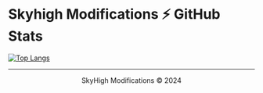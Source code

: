 # Skyhigh Modifications ⚡ GitHub Stats

[![Top Langs](https://github-readme-stats.vercel.app/api/top-langs/?username=SkyHighModifications&layout=compact&show_icons=true&hide_border=false&icon_color=009bff&theme=tokyonight&border_color=009bff)](https://github.com/SkyHighModifications)

---

<p align="center">
  SkyHigh Modifications © 2024
</p>
